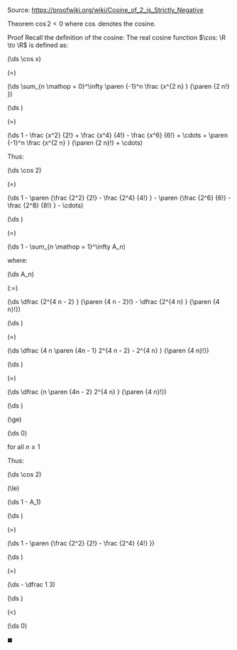 # 

Source: https://proofwiki.org/wiki/Cosine_of_2_is_Strictly_Negative

Theorem
$\cos 2 < 0$
where $\cos$ denotes the cosine.


Proof
Recall the definition of the cosine:
The real cosine function $\cos: \R \to \R$ is defined as:














\(\ds \cos x\)

\(=\)







\(\ds \sum_{n \mathop = 0}^\infty \paren {-1}^n \frac {x^{2 n} } {\paren {2 n!} }\)




















\(\ds \)

\(=\)







\(\ds 1 - \frac {x^2} {2!} + \frac {x^4} {4!} - \frac {x^6} {6!} + \cdots + \paren {-1}^n \frac {x^{2 n} } {\paren {2 n}!} + \cdots\)










Thus:














\(\ds \cos 2\)

\(=\)







\(\ds 1 - \paren {\frac {2^2} {2!} - \frac {2^4} {4!} } - \paren {\frac {2^6} {6!} - \frac {2^8} {8!} } - \cdots\)




















\(\ds \)

\(=\)







\(\ds 1 - \sum_{n \mathop = 1}^\infty A_n\)









where:














\(\ds A_n\)

\(:=\)







\(\ds \dfrac {2^{4 n - 2} } {\paren {4 n - 2}!} - \dfrac {2^{4 n} } {\paren {4 n}!}\)




















\(\ds \)

\(=\)







\(\ds \dfrac {4 n \paren {4n - 1} 2^{4 n - 2} - 2^{4 n} } {\paren {4 n}!}\)




















\(\ds \)

\(=\)







\(\ds \dfrac {n \paren {4n - 2} 2^{4 n} } {\paren {4 n}!}\)




















\(\ds \)

\(\ge\)







\(\ds 0\)





for all $n \ge 1$



Thus:














\(\ds \cos 2\)

\(\le\)







\(\ds 1 - A_1\)




















\(\ds \)

\(=\)







\(\ds 1 - \paren {\frac {2^2} {2!} - \frac {2^4} {4!} }\)




















\(\ds \)

\(=\)







\(\ds - \dfrac 1 3\)




















\(\ds \)

\(<\)







\(\ds 0\)









$\blacksquare$





